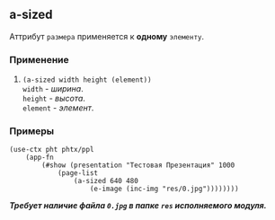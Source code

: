 ## a-sized
Аттрибут `размера` применяется к __одному__ `элементу`.

### Применение

1. `(a-sized width height (element))`<br>
`width` - _ширина_.<br>
`height` - _высота_.<br>
`element` - _элемент_.

### Примеры

```pihta
(use-ctx pht phtx/ppl
    (app-fn
        (#show (presentation "Тестовая Презентация" 1000
            (page-list
                (a-sized 640 480
                    (e-image (inc-img "res/0.jpg"))))))))
```

***Требует наличие файла `0.jpg` в папке `res` исполняемого модуля.***